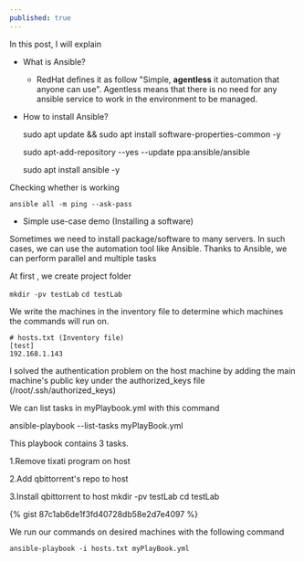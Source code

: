 ```yaml
---
published: true
---
```

In this post, I will explain
* What is Ansible?
  * RedHat defines it as follow "Simple, **agentless** it automation that anyone can use". Agentless means that there is no need for any ansible service to work in the environment to be managed.
* How to install Ansible?

  sudo apt update && sudo apt install software-properties-common -y

  sudo apt-add-repository --yes --update ppa:ansible/ansible

  sudo apt install ansible -y

Checking whether is working

```ansible all -m ping --ask-pass```


* Simple use-case demo (Installing a software)

Sometimes we need to install package/software to many servers. In such cases, we can use the automation tool like Ansible.
Thanks to Ansible, we can perform parallel and multiple tasks

At first , we create project folder

  ```mkdir -pv testLab```
  ```cd testLab```

We write the machines in the inventory file to determine which machines the commands will run on.
  ```
  # hosts.txt (Inventory file)
  [test]
  192.168.1.143
  ```

I solved the authentication problem on the host machine by adding the main machine's public key under the authorized_keys file (/root/.ssh/authorized_keys)

We can list tasks in myPlaybook.yml with this command  

  ansible-playbook --list-tasks myPlayBook.yml

This playbook contains 3 tasks.

1.Remove tixati program on host

2.Add qbittorrent's repo to host

3.Install qbittorrent to host
  mkdir -pv testLab
  cd testLab



  {% gist 87c1ab6de1f3fd40728db58e2d7e4097 %}


We run our commands on desired machines with the following command

  	ansible-playbook -i hosts.txt myPlayBook.yml
